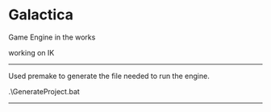 # Galactica

Game Engine in the works

working on IK 

****************************
Used premake to generate the file needed to run the engine. 

.\GenerateProject.bat

****************************

